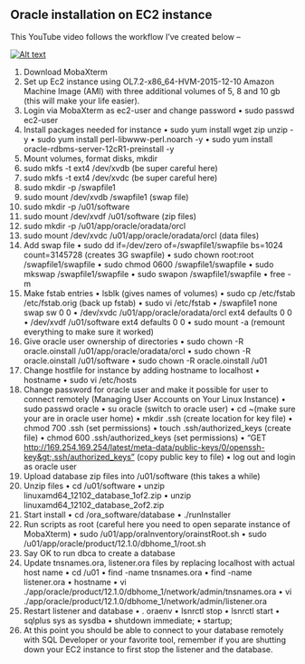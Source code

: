 ## Oracle installation on EC2 instance

This YouTube video follows the workflow I’ve created below –

[![Alt text](https://img.youtube.com/vi/VID/0.jpg)](https://www.youtube.com/watch?v=Vcdf8qSndOs&list=PLqFI2r42bxjI_m2tUH18dT15wAu9o0uSV)

1.	Download MobaXterm
2.	Set up Ec2 instance using OL7.2-x86_64-HVM-2015-12-10 Amazon Machine Image (AMI) with three additional volumes of 5, 8 and 10 gb (this will make your life easier).
3.	Login via MobaXterm as ec2-user and change password
•	sudo passwd ec2-user
4.	Install packages needed for instance
•	sudo yum install wget zip unzip -y
•	sudo yum install perl-libwww-perl.noarch -y
•	sudo yum install oracle-rdbms-server-12cR1-preinstall -y
5.	Mount volumes, format disks, mkdir
1.	sudo mkfs -t ext4 /dev/xvdb (be super careful here)
2.	sudo mkfs -t ext4 /dev/xvdc (be super careful here)
3.	sudo mkdir -p /swapfile1
4.	sudo mount /dev/xvdb /swapfile1 (swap file)
5.	sudo mkdir -p /u01/software
6.	sudo mount /dev/xvdf /u01/software (zip files)
7.	sudo mkdir -p /u01/app/oracle/oradata/orcl
8.	sudo mount /dev/xvdc /u01/app/oracle/oradata/orcl (data files)
6.	Add swap file
•	sudo dd if=/dev/zero of=/swapfile1/swapfile  bs=1024 count=3145728 (creates 3G swapfile)
•	sudo chown root:root /swapfile1/swapfile
•	sudo chmod 0600 /swapfile1/swapfile
•	sudo  mkswap /swapfile1/swapfile
•	sudo swapon /swapfile1/swapfile
•	free -m
7.	Make fstab entries
•	lsblk (gives names of volumes)
•	sudo cp /etc/fstab /etc/fstab.orig (back up fstab)
•	sudo vi /etc/fstab
•	/swapfile1 none swap sw 0 0
•	/dev/xvdc /u01/app/oracle/oradata/orcl ext4 defaults 0 0
•	/dev/xvdf /u01/software ext4 defaults 0 0
•	sudo mount -a (remount everything to make sure it worked)
8.	 Give oracle user ownership of directories
•	sudo chown -R oracle.oinstall /u01/app/oracle/oradata/orcl
•	sudo chown -R oracle.oinstall  /u01/software
•	sudo chown -R oracle.oinstall /u01
9.	Change hostfile for instance by adding hostname to localhost
•	hostname
•	sudo vi /etc/hosts
10.	Change password for oracle user and make it possible for user to connect remotely (Managing User Accounts on Your Linux Instance)
•	sudo passwd oracle
•	su oracle (switch to oracle user)
•	cd ~(make sure your are in oracle user home)
•	mkdir .ssh (create location for key file)
•	chmod 700 .ssh (set permissions)
•	touch .ssh/authorized_keys (create file)
•	chmod 600 .ssh/authorized_keys (set permissions)
•	“GET http://169.254.169.254/latest/meta-data/public-keys/0/openssh-key&gt;.ssh/authorized_keys” (copy public key to file)
•	log out and login as oracle user
11.	Upload database zip files into /u01/software (this takes a while)
12.	Unzip files
•	cd /u01/software
•	unzip linuxamd64_12102_database_1of2.zip
•	unzip linuxamd64_12102_database_2of2.zip
13.	Start install
•	cd /ora_software/database
•	./runInstaller
14.	Run scripts as root (careful here you need to open separate instance of MobaXterm)
•	sudo /u01/app/oraInventory/orainstRoot.sh
•	sudo /u01/app/oracle/product/12.1.0/dbhome_1/root.sh
15.	Say OK to run dbca to create a database
16.	Update tnsnames.ora, listener.ora files by replacing localhost with actual host name
•	cd /u01
•	find -name tnsnames.ora
•	find -name listener.ora
•	hostname
•	vi ./app/oracle/product/12.1.0/dbhome_1/network/admin/tnsnames.ora
•	vi ./app/oracle/product/12.1.0/dbhome_1/network/admin/listener.ora
17.	Restart listener and database
•	. oraenv
•	lsnrctl stop
•	lsnrctl start
•	sqlplus sys as sysdba
•	shutdown immediate;
•	startup;
18.	At this point you should be able to connect to your database remotely with SQL Developer or your favorite tool, remember if you are shutting down your EC2 instance to first stop the listener and the database.

